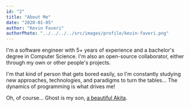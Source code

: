 ```yaml
---
id: "2"
title: "About Me"
date: "2020-01-05"
author: "Kevin Faveri"
authorPhoto: "../../../../src/images/profile/kevin-faveri.png"
---
```

I'm a software engineer with 5+ years of experience and a bachelor's degree in Computer Science. I'm also an open-source collaborator, either through my own or other people's projects.

I'm that kind of person that gets bored easily, so I'm constantly studying new approaches, technologies, and paradigms to turn the tables... The dynamics  of programming is what drives me!

Oh, of course... Ghost is my son, <a  class="hover-link" target="_blank" href="https://www.instagram.com/s/aGlnaGxpZ2h0OjE4MDY0MjA2MDEwMDQ4MjAz?igshid=ufxqukxq49ix&story_media_id=2041017251129548042_310986014" title="Ghost Instagram Highlight">a beautiful Akita</a>.